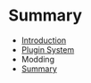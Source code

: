 # Summary

* [Introduction](README.md)
* [Plugin System](plugin-system.md)
* Modding
* [Summary](SUMMARY.md)


